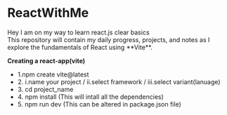 # ReactWithMe
<p>
  Hey I am on my way to learn react.js clear basics </br>
  This repository will contain my daily progress, projects, and notes as I explore the fundamentals of React using **Vite**.</br>
</p>


<b>Creating a react-app(vite)</b><br>
<ul>
  <li>
    1.npm create vite@latest
  </li>
  <li>
    2. i.name your project / ii.select framework / iii.select variant(lanuage)
  </li>
  <li>
    3. cd project_name
  </li>
  <li>
    4. npm install (This will intall all the dependencies)
  </li>
  <li>
    5. npm run dev (This can be altered in package.json file)
  </li>
</ul>

